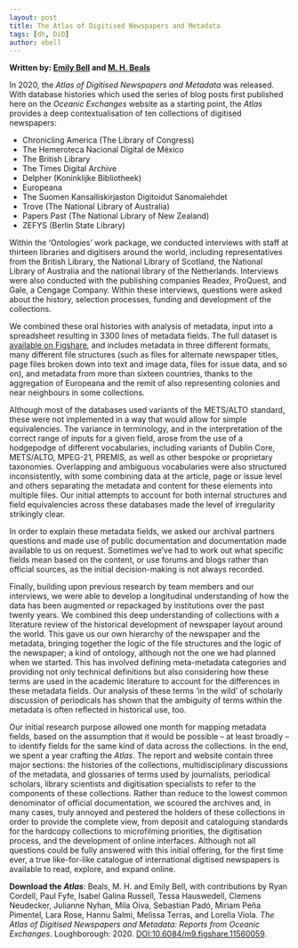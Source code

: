 ```yaml
---
layout: post
title: The Atlas of Digitised Newspapers and Metadata 
tags: [dh, DiD]
author: ebell
---
```


**Written by: [Emily Bell](https://lboro.academia.edu/EmilyBell) and [M. H. Beals](https://mhbeals.com/)**

In 2020, the *Atlas of Digitised Newspapers and Metadata* was released. With database histories which used the series of blog posts first published here on the *Oceanic Exchanges* website as a starting point, the *Atlas* provides a deep contextualisation of ten collections of digitised newspapers:

+ Chronicling America (The Library of Congress)
+ The Hemeroteca Nacional Digital de México
+ The British Library
+ The Times Digital Archive
+ Delpher (Koninklijke Bibliotheek)
+ Europeana
+ The Suomen Kansalliskirjaston Digitoidut Sanomalehdet
+ Trove (The National Library of Australia)
+ Papers Past (The National Library of New Zealand)
+ ZEFYS (Berlin State Library)

Within the ‘Ontologies’ work package, we conducted interviews with staff at thirteen libraries and digitisers around the world, including representatives from the British Library, the National Library of Scotland, the National Library of Australia and the national library of the Netherlands. Interviews were also conducted with the publishing companies Readex, ProQuest, and Gale, a Cengage Company. Within these interviews, questions were asked about the history, selection processes, funding and development of the collections.

We combined these oral histories with analysis of metadata, input into a spreadsheet resulting in 3300 lines of metadata fields. The full dataset is [available on Figshare](https://figshare.com/articles/Full_Map_of_Digitised_Newspaper_Metadata/11560110), and includes metadata in three different formats, many different file structures (such as files for alternate newspaper titles, page files broken down into text and image data, files for issue data, and so on), and metadata from more than sixteen countries, thanks to the aggregation of Europeana and the remit of also representing colonies and near neighbours in some collections. 

Although most of the databases used variants of the METS/ALTO standard, these were not implemented in a way that would allow for simple equivalencies. The variance in terminology, and in the interpretation of the correct range of inputs for a given field, arose from the use of a hodgepodge of different vocabularies, including variants of Dublin Core, METS/ALTO, MPEG-21, PREMIS, as well as other bespoke or proprietary taxonomies. Overlapping and ambiguous vocabularies were also structured inconsistently, with some combining data at the article, page or issue level and others separating the metadata and content for these elements into multiple files. Our initial attempts to account for both internal structures and field equivalencies across these databases made the level of irregularity strikingly clear. 

In order to explain these metadata fields, we asked our archival partners questions and made use of public documentation and documentation made available to us on request. Sometimes we’ve had to work out what specific fields mean based on the content, or use forums and blogs rather than official sources, as the initial decision-making is not always recorded. 

Finally, building upon previous research by team members and our interviews, we were able to develop a longitudinal understanding of how the data has been augmented or repackaged by institutions over the past twenty years. We combined this deep understanding of collections with a literature review of the historical development of newspaper layout around the world. This gave us our own hierarchy of the newspaper and the metadata, bringing together the logic of the file structures and the logic of the newspaper; a kind of ontology, although not the one we had planned when we started. This has involved defining meta-metadata categories and providing not only technical definitions but also considering how these terms are used in the academic literature to account for the differences in these metadata fields. Our analysis of these terms ‘in the wild’ of scholarly discussion of periodicals has shown that the ambiguity of terms within the metadata is often reflected in historical use, too. 

Our initial research purpose allowed one month for mapping metadata fields, based on the assumption that it would be possible – at least broadly – to identify fields for the same kind of data across the collections. In the end, we spent a year crafting the *Atlas*. The report and website contain three major sections: the histories of the collections, multidisciplinary discussions of the metadata, and glossaries of terms used by journalists, periodical scholars, library scientists and digitisation specialists to refer to the components of these collections. Rather than reduce to the lowest common denominator of official documentation, we scoured the archives and, in many cases, truly annoyed and pestered the holders of these collections in order to provide the complete view, from deposit and cataloguing standards for the hardcopy collections to microfilming priorities, the digitisation process, and the development of online interfaces. Although not all questions could be fully answered with this initial offering, for the first time ever, a true like-for-like catalogue of international digitised newspapers is available to read, explore, and expand online.

**Download the *Atlas***: Beals, M. H. and Emily Bell, with contributions by Ryan Cordell, Paul Fyfe, Isabel Galina Russell, Tessa Hauswedell, Clemens Neudecker, Julianne Nyhan, Mila Oiva, Sebastian Padó, Miriam Peña Pimentel, Lara Rose, Hannu Salmi, Melissa Terras, and Lorella Viola. *The Atlas of Digitised Newspapers and Metadata: Reports from Oceanic Exchanges*. Loughborough: 2020. [DOI:10.6084/m9.figshare.11560059](https://figshare.com/articles/The_Atlas_of_Digitised_Newspapers_and_Metadata_Reports_from_Oceanic_Exchanges/11560059).
